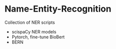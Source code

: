 # Name-Entity-Recognition
Collection of NER scripts
- scispaCy NER models
- Pytorch, fine-tune BioBert
- BERN
